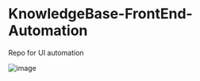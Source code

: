 # KnowledgeBase-FrontEnd-Automation
Repo for UI automation



![image](https://github.com/keelworks/KnowledgeBase-FrontEnd-Automation/assets/138544729/5226921c-293a-41e6-b85d-dc792ee2cc84)
